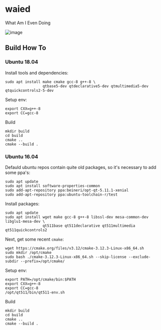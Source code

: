 # waied
What Am I Even Doing

![image](https://user-images.githubusercontent.com/5008338/48269613-4adb7d00-e438-11e8-9591-218e1757d050.png)

## Build How To

### Ubuntu 18.04

Install tools and dependencies:

```shell
sudo apt install make cmake gcc-8 g++-8 \
                 qtbase5-dev qtdeclarative5-dev qtmultimedia5-dev qtquickcontrols2-5-dev
```

Setup env:

```shell
export CXX=g++-8
export CC=gcc-8
```

Build

```shell
mkdir build
cd build
cmake ..
cmake --build .
```

### Ubuntu 16.04

Defauld ubuntu repos contain quite old packages, so it's necessary to add some ppa's:

```shell
sudo apt update
sudo apt install software-properties-common
sudo add-apt-repository ppa:beineri/opt-qt-5.11.1-xenial
sudo add-apt-repository ppa:ubuntu-toolchain-r/test
```

Install packages:

```shell
sudo apt update
sudo apt install wget make gcc-8 g++-8 libssl-dev mesa-common-dev libglu1-mesa-dev \
                 qt511base qt511declarative qt511multimedia qt511quickcontrols2
```

Next, get some recent `cmake`:

```shell
wget https://cmake.org/files/v3.12/cmake-3.12.3-Linux-x86_64.sh
sudo mkdir /opt/cmake
sudo bash ./cmake-3.12.3-Linux-x86_64.sh --skip-license --exclude-subdir --prefix=/opt/cmake/
```

Setup env:

```shell
export PATH=/opt/cmake/bin:$PATH
export CXX=g++-8
export CC=gcc-8
/opt/qt511/bin/qt511-env.sh
```

Build

```shell
mkdir build
cd build
cmake ..
cmake --build .
```
